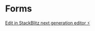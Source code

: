# Forms

[Edit in StackBlitz next generation editor ⚡️](https://stackblitz.com/~/github.com/AathiKrishna-JR/Forms)